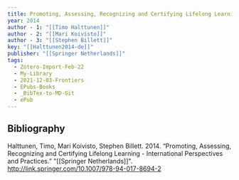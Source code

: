 ```yaml
---
title: Promoting, Assessing, Recognizing and Certifying Lifelong Learning -  International Perspectives and Practices
year: 2014
author - 1: "[[Timo Halttunen]]"
author - 2: "[[Mari Koivisto]]"
author - 3: "[[Stephen Billett]]"
key: "[[Halttunen2014-de]]"
publisher: "[[Springer Netherlands]]"
tags:
  - Zotero-Import-Feb-22
  - My-Library
  - 2021-12-03-Frontiers
  - EPubs-Books
  - _BibTex-to-MD-Git
  - ePub
---
```


## Bibliography
Halttunen, Timo, Mari Koivisto, Stephen Billett. 2014. “Promoting, Assessing, Recognizing and Certifying Lifelong Learning -  International Perspectives and Practices.” "[[Springer Netherlands]]". http://link.springer.com/10.1007/978-94-017-8694-2